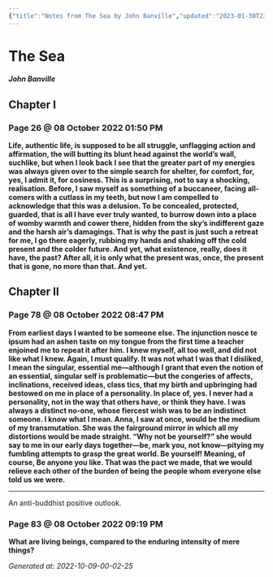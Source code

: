 ```yaml
---
{"title":"Notes from The Sea by John Banville","updated":"2023-01-30T23:47:21+06:00","created":"2022-10-08T18:02:38+06:00","latitude":21.308759,"longitude":92.0427777,"altitude":-47,"dg-publish":true,"maturity":"reading-note","tags":["novel","modern","classic","reading-notes"],"permalink":"/personal/reading/notes-and-highlights/the-sea-by-john-banville/","dgPassFrontmatter":true,"noteIcon":"reading-note"}
---
```


# The Sea
##### John Banville

## Chapter I
### Page 26 @ 08 October 2022 01:50 PM
**Life, authentic life, is supposed to be all struggle, unflagging action and affirmation, the will butting its blunt head against the world’s wall, suchlike, but when I look back I see that the greater part of my energies was always given over to the simple search for shelter, for comfort, for, yes, I admit it, for cosiness. This is a surprising, not to say a shocking, realisation. Before, I saw myself as something of a buccaneer, facing all-comers with a cutlass in my teeth, but now I am compelled to acknowledge that this was a delusion. To be concealed, protected, guarded, that is all I have ever truly wanted, to burrow down into a place of womby warmth and cower there, hidden from the sky’s indifferent gaze and the harsh air’s damagings. That is why the past is just such a retreat for me, I go there eagerly, rubbing my hands and shaking off the cold present and the colder future. And yet, what existence, really, does it have, the past? After all, it is only what the present was, once, the present that is gone, no more than that. And yet.**

## Chapter II
### Page 78 @ 08 October 2022 08:47 PM
**From earliest days I wanted to be someone else. The injunction nosce te ipsum had an ashen taste on my tongue from the first time a teacher enjoined me to repeat it after him. I knew myself, all too well, and did not like what I knew. Again, I must qualify. It was not what I was that I disliked, I mean the singular, essential me—although I grant that even the notion of an essential, singular self is problematic—but the congeries of affects, inclinations, received ideas, class tics, that my birth and upbringing had bestowed on me in place of a personality. In place of, yes. I never had a personality, not in the way that others have, or think they have. I was always a distinct no-one, whose fiercest wish was to be an indistinct someone. I know what I mean. Anna, I saw at once, would be the medium of my transmutation. She was the fairground mirror in which all my distortions would be made straight. “Why not be yourself?” she would say to me in our early days together—be, mark you, not know—pitying my fumbling attempts to grasp the great world. Be yourself! Meaning, of course, Be anyone you like. That was the pact we made, that we would relieve each other of the burden of being the people whom everyone else told us we were.**

---
An anti-buddhist positive outlook.

### Page 83 @ 08 October 2022 09:19 PM
**What are living beings, compared to the enduring intensity of mere things?**



_Generated at: 2022-10-09-00-02-25_